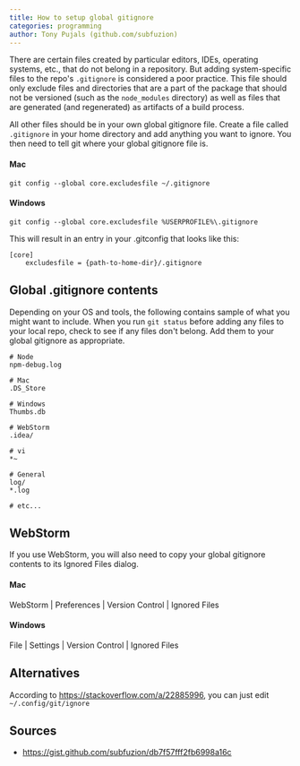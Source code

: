 ```yaml
---
title: How to setup global gitignore
categories: programming
author: Tony Pujals (github.com/subfuzion)
---
```


There are certain files created by particular editors, IDEs, operating systems, etc., that do not belong in a repository. But adding system-specific files to the repo's `.gitignore` is considered a poor practice. This file should only exclude files and directories that are a part of the package that should not be versioned (such as the `node_modules` directory) as well as files that are generated (and regenerated) as artifacts of a build process.

All other files should be in your own global gitignore file. Create a file called `.gitignore` in your home directory and add anything you want to ignore. You then need to tell git where your global gitignore file is.

#### Mac
    git config --global core.excludesfile ~/.gitignore

#### Windows
    git config --global core.excludesfile %USERPROFILE%\.gitignore

This will result in an entry in your .gitconfig that looks like this:

    [core]
        excludesfile = {path-to-home-dir}/.gitignore

## Global .gitignore contents

Depending on your OS and tools, the following contains sample of what you might want to include. When you run `git status` before adding any files to your local repo, check to see if any files don't belong. Add them to your global gitignore as appropriate.

```
# Node
npm-debug.log

# Mac
.DS_Store

# Windows
Thumbs.db

# WebStorm
.idea/

# vi
*~

# General
log/
*.log

# etc...
```

## WebStorm

If you use WebStorm, you will also need to copy your global gitignore contents to its Ignored Files dialog.

#### Mac
WebStorm | Preferences | Version Control | Ignored Files

#### Windows
File | Settings | Version Control | Ignored Files

## Alternatives
According to <https://stackoverflow.com/a/22885996>, you can just edit `~/.config/git/ignore`

## Sources
 * <https://gist.github.com/subfuzion/db7f57fff2fb6998a16c>